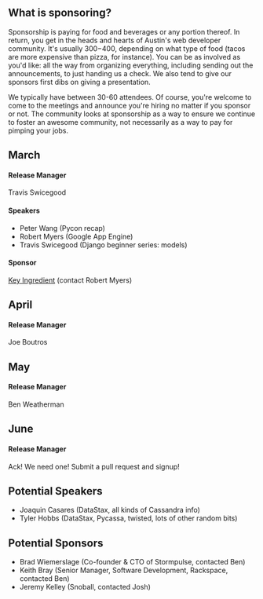 What is sponsoring?
-------------------
Sponsorship is paying for food and beverages or any portion thereof. In return, you get in the heads and hearts of Austin's web developer community. It's usually $300-$400, depending on what type of food (tacos are more expensive than pizza, for instance). You can be as involved as you'd like: all the way from organizing everything, including sending out the announcements, to just handing us a check. We also tend to give our sponsors first dibs on giving a presentation.

We typically have between 30-60 attendees. Of course, you're welcome to come to the meetings and announce you're hiring no matter if you sponsor or not. The community looks at sponsorship as a way to ensure we continue to foster an awesome community, not necessarily as a way to pay for pimping your jobs.


March
-----
#### Release Manager
Travis Swicegood

#### Speakers
  - Peter Wang (Pycon recap)
  - Robert Myers (Google App Engine)
  - Travis Swicegood (Django beginner series: models)

#### Sponsor
[Key Ingredient](http://keyingredient.com) (contact Robert Myers)


April
-----
#### Release Manager
Joe Boutros


May
---
#### Release Manager
Ben Weatherman


June
----
#### Release Manager
Ack! We need one! Submit a pull request and signup!


Potential Speakers
------------------
- Joaquin Casares (DataStax, all kinds of Cassandra info)
- Tyler Hobbs (DataStax, Pycassa, twisted, lots of other random bits)


Potential Sponsors
------------------
- Brad Wiemerslage (Co-founder & CTO of Stormpulse, contacted Ben)
- Keith Bray (Senior Manager, Software Development, Rackspace, contacted Ben)
- Jeremy Kelley (Snoball, contacted Josh)